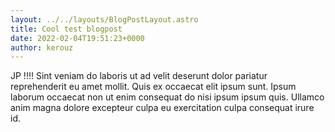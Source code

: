 ```yaml
---
layout: ../../layouts/BlogPostLayout.astro
title: Cool test blogpost
date: 2022-02-04T19:51:23+0000
author: kerouz
---
```


JP !!!! Sint veniam do laboris ut ad velit deserunt dolor pariatur reprehenderit eu amet mollit. Quis ex occaecat elit ipsum sunt. Ipsum laborum occaecat non ut enim consequat do nisi ipsum ipsum quis. Ullamco anim magna dolore excepteur culpa eu exercitation culpa consequat irure id.
